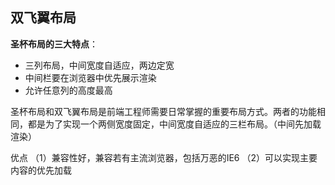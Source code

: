 ## 双飞翼布局

**圣杯布局的三大特点**：

- 三列布局，中间宽度自适应，两边定宽
- 中间栏要在浏览器中优先展示渲染
- 允许任意列的高度最高

圣杯布局和双飞翼布局是前端工程师需要日常掌握的重要布局方式。两者的功能相同，都是为了实现一个两侧宽度固定，中间宽度自适应的三栏布局。（中间先加载渲染）

优点
（1）兼容性好，兼容若有主流浏览器，包括万恶的IE6
（2）可以实现主要内容的优先加载